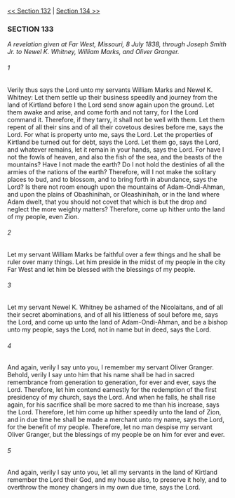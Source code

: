 [<< Section 132](Section%20132.md)  |  [Section 134 >>](Section%20134.md)

### SECTION 133

*A revelation given at Far West, Missouri, 8 July 1838, through Joseph Smith Jr. to Newel K. Whitney, William Marks, and Oliver Granger.*

###### 1
Verily thus says the Lord unto my servants William Marks and Newel K. Whitney: Let them settle up their business speedily and journey from the land of Kirtland before I the Lord send snow again upon the ground. Let them awake and arise, and come forth and not tarry, for I the Lord command it. Therefore, if they tarry, it shall not be well with them. Let them repent of all their sins and of all their covetous desires before me, says the Lord. For what is property unto me, says the Lord. Let the properties of Kirtland be turned out for debt, says the Lord. Let them go, says the Lord, and whatever remains, let it remain in your hands, says the Lord. For have I not the fowls of heaven, and also the fish of the sea, and the beasts of the mountains? Have I not made the earth? Do I not hold the destinies of all the armies of the nations of the earth? Therefore, will I not make the solitary places to bud, and to blossom, and to bring forth in abundance, says the Lord? Is there not room enough upon the mountains of Adam-Ondi-Ahman, and upon the plains of Obashinihah, or Oleashinihah, or in the land where Adam dwelt, that you should not covet that which is but the drop and neglect the more weighty matters? Therefore, come up hither unto the land of my people, even Zion.

###### 2
Let my servant William Marks be faithful over a few things and he shall be ruler over many things. Let him preside in the midst of my people in the city Far West and let him be blessed with the blessings of my people.

###### 3
Let my servant Newel K. Whitney be ashamed of the Nicolaitans, and of all their secret abominations, and of all his littleness of soul before me, says the Lord, and come up unto the land of Adam-Ondi-Ahman, and be a bishop unto my people, says the Lord, not in name but in deed, says the Lord.

###### 4
And again, verily I say unto you, I remember my servant Oliver Granger. Behold, verily I say unto him that his name shall be had in sacred remembrance from generation to generation, for ever and ever, says the Lord. Therefore, let him contend earnestly for the redemption of the first presidency of my church, says the Lord. And when he falls, he shall rise again, for his sacrifice shall be more sacred to me than his increase, says the Lord. Therefore, let him come up hither speedily unto the land of Zion, and in due time he shall be made a merchant unto my name, says the Lord, for the benefit of my people. Therefore, let no man despise my servant Oliver Granger, but the blessings of my people be on him for ever and ever.

###### 5
And again, verily I say unto you, let all my servants in the land of Kirtland remember the Lord their God, and my house also, to preserve it holy, and to overthrow the money changers in my own due time, says the Lord.